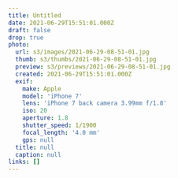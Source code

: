```yaml
---
title: Untitled
date: 2021-06-29T15:51:01.000Z
draft: false
drop: true
photo:
  url: s3/images/2021-06-29-08-51-01.jpg
  thumb: s3/thumbs/2021-06-29-08-51-01.jpg
  preview: s3/previews/2021-06-29-08-51-01.jpg
  created: 2021-06-29T15:51:01.000Z
  exif:
    make: Apple
    model: 'iPhone 7'
    lens: 'iPhone 7 back camera 3.99mm f/1.8'
    iso: 20
    aperture: 1.8
    shutter_speed: 1/1900
    focal_length: '4.0 mm'
    gps: null
  title: null
  caption: null
links: []
---
```

